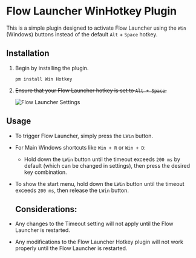 # Flow Launcher WinHotkey Plugin

This is a simple plugin designed to activate Flow Launcher using the `Win` (Windows) buttons instead of the default `Alt` + `Space` hotkey.

## Installation

1. Begin by installing the plugin.

   ```
   pm install Win Hotkey
   ```
2. ~~Ensure that your Flow Launcher hotkey is set to `Alt + Space`.~~

   ![Flow Launcher Settings](Flowlaunchersettings.png)

## Usage

- To trigger Flow Launcher, simply press the `LWin` button.
- For Main Windows shortcuts like `Win + R` or `Win + D`:

  - Hold down the `LWin` button until the timeout exceeds `200 ms` by default (which can be changed in settings), then press the desired key combination.

- To show the start menu, hold down the `LWin` button until the timeout exceeds `200 ms`, then release the `LWin` button.

  ## Considerations:

- Any changes to the Timeout setting will not apply until the Flow Launcher is restarted.
- Any modifications to the Flow Launcher Hotkey plugin will not work properly until the Flow Launcher is restarted.
